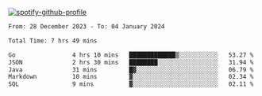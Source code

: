 [![spotify-github-profile](https://spotify-github-profile.vercel.app/api/view?uid=313pysyt3uxkjdidtiuvzf7nrnnu&cover_image=true&theme=natemoo-re&show_offline=false&background_color=121212&interchange=false&bar_color=53b14f&bar_color_cover=false)](https://spotify-github-profile.vercel.app/api/view?uid=313pysyt3uxkjdidtiuvzf7nrnnu&redirect=true)

<!--START_SECTION:waka-->

```txt
From: 28 December 2023 - To: 04 January 2024

Total Time: 7 hrs 49 mins

Go                4 hrs 10 mins   █████████████▒░░░░░░░░░░░   53.27 %
JSON              2 hrs 30 mins   ████████░░░░░░░░░░░░░░░░░   31.94 %
Java              31 mins         █▓░░░░░░░░░░░░░░░░░░░░░░░   06.79 %
Markdown          10 mins         ▓░░░░░░░░░░░░░░░░░░░░░░░░   02.34 %
SQL               9 mins          ▓░░░░░░░░░░░░░░░░░░░░░░░░   02.11 %
```

<!--END_SECTION:waka-->